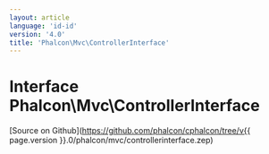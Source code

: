 ```yaml
---
layout: article
language: 'id-id'
version: '4.0'
title: 'Phalcon\Mvc\ControllerInterface'
---
```

# Interface **Phalcon\Mvc\ControllerInterface**

[Source on Github](https://github.com/phalcon/cphalcon/tree/v{{ page.version }}.0/phalcon/mvc/controllerinterface.zep)